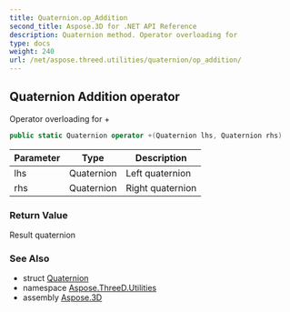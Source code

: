 ```yaml
---
title: Quaternion.op_Addition
second_title: Aspose.3D for .NET API Reference
description: Quaternion method. Operator overloading for 
type: docs
weight: 240
url: /net/aspose.threed.utilities/quaternion/op_addition/
---
```

## Quaternion Addition operator

Operator overloading for +

```csharp
public static Quaternion operator +(Quaternion lhs, Quaternion rhs)
```

| Parameter | Type | Description |
| --- | --- | --- |
| lhs | Quaternion | Left quaternion |
| rhs | Quaternion | Right quaternion |

### Return Value

Result quaternion

### See Also

* struct [Quaternion](../)
* namespace [Aspose.ThreeD.Utilities](../../../aspose.threed.utilities/)
* assembly [Aspose.3D](../../../)


